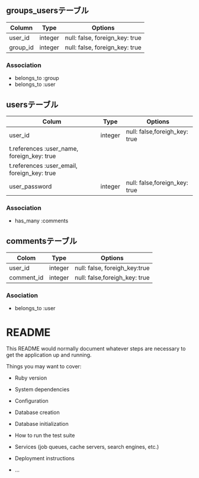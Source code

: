 ## groups_usersテーブル

|Column|Type|Options|
|------|----|-------|
|user_id|integer|null: false, foreign_key: true|
|group_id|integer|null: false, foreign_key: true|

### Association
- belongs_to :group
- belongs_to :user


## usersテーブル

|Colum|Type|Options|
|-----|----|-------|
|user_id|integer|null: false,foreigh_key: true|
|t.references :user_name, foreign_key: true|
|t.references :user_email, foreign_key: true|
|user_password|integer|null: false,foreign_key: true|


### Association

- has_many :comments


## commentsテーブル

|Colom|Type|Options|
|-----|----|-------|
|user_id|integer|null: false, foreigh_key:true|
|comment_id|integer|null: false,foreigh_key: true|

### Asociation

- belongs_to :user





# README

This README would normally document whatever steps are necessary to get the
application up and running.

Things you may want to cover:

* Ruby version

* System dependencies

* Configuration

* Database creation

* Database initialization

* How to run the test suite

* Services (job queues, cache servers, search engines, etc.)

* Deployment instructions

* ...

